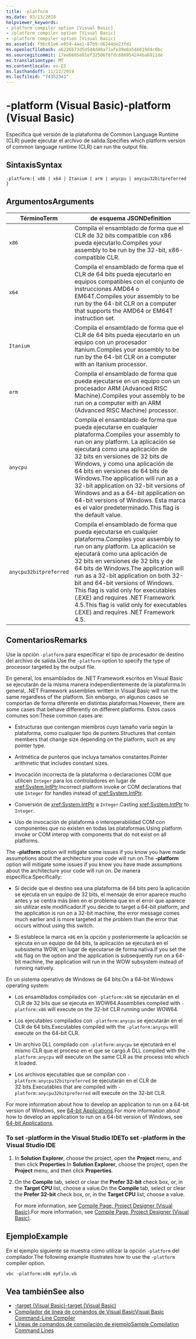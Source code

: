 ```yaml
---
title: -platform
ms.date: 03/13/2018
helpviewer_keywords:
- platform compiler option [Visual Basic]
- /platform compiler option [Visual Basic]
- -platform compiler option [Visual Basic]
ms.assetid: f9bc61e6-e854-4ae1-87b9-d6244de23fd1
ms.openlocfilehash: a6226b73d5d5d4d48a71afe39e8a546019d4c0bc
ms.sourcegitcommit: 17ee6605e01ef32506f8fdc686954244ba6911de
ms.translationtype: MT
ms.contentlocale: es-ES
ms.lasthandoff: 11/22/2019
ms.locfileid: "74352341"
---
```

# <a name="-platform-visual-basic"></a><span data-ttu-id="f606a-102">-platform (Visual Basic)</span><span class="sxs-lookup"><span data-stu-id="f606a-102">-platform (Visual Basic)</span></span>
<span data-ttu-id="f606a-103">Especifica qué versión de la plataforma de Common Language Runtime (CLR) puede ejecutar el archivo de salida.</span><span class="sxs-lookup"><span data-stu-id="f606a-103">Specifies which platform version of common language runtime (CLR) can run the output file.</span></span>  
  
## <a name="syntax"></a><span data-ttu-id="f606a-104">Sintaxis</span><span class="sxs-lookup"><span data-stu-id="f606a-104">Syntax</span></span>  
  
```console  
-platform:{ x86 | x64 | Itanium | arm | anycpu | anycpu32bitpreferred }  
```  
  
## <a name="arguments"></a><span data-ttu-id="f606a-105">Argumentos</span><span class="sxs-lookup"><span data-stu-id="f606a-105">Arguments</span></span>  
  
|<span data-ttu-id="f606a-106">Término</span><span class="sxs-lookup"><span data-stu-id="f606a-106">Term</span></span>|<span data-ttu-id="f606a-107">de esquema JSON</span><span class="sxs-lookup"><span data-stu-id="f606a-107">Definition</span></span>|  
|---|---|  
|`x86`|<span data-ttu-id="f606a-108">Compila el ensamblado de forma que el CLR de 32 bits compatible con x86 pueda ejecutarlo.</span><span class="sxs-lookup"><span data-stu-id="f606a-108">Compiles your assembly to be run by the 32-bit, x86-compatible CLR.</span></span>|  
|`x64`|<span data-ttu-id="f606a-109">Compila el ensamblado de forma que el CLR de 64 bits pueda ejecutarlo en equipos compatibles con el conjunto de instrucciones AMD64 o EM64T.</span><span class="sxs-lookup"><span data-stu-id="f606a-109">Compiles your assembly to be run by the 64-bit CLR on a computer that supports the AMD64 or EM64T instruction set.</span></span>|  
|`Itanium`|<span data-ttu-id="f606a-110">Compila el ensamblado de forma que el CLR de 64 bits pueda ejecutarlo en un equipo con un procesador Itanium.</span><span class="sxs-lookup"><span data-stu-id="f606a-110">Compiles your assembly to be run by the 64-bit CLR on a computer with an Itanium processor.</span></span>|  
|`arm`|<span data-ttu-id="f606a-111">Compila el ensamblado de forma que pueda ejecutarse en un equipo con un procesador ARM (Advanced RISC Machine).</span><span class="sxs-lookup"><span data-stu-id="f606a-111">Compiles your assembly to be run on a computer with an ARM (Advanced RISC Machine) processor.</span></span>|  
|`anycpu`|<span data-ttu-id="f606a-112">Compila el ensamblado de forma que pueda ejecutarse en cualquier plataforma.</span><span class="sxs-lookup"><span data-stu-id="f606a-112">Compiles your assembly to run on any platform.</span></span> <span data-ttu-id="f606a-113">La aplicación se ejecutará como una aplicación de 32 bits en versiones de 32 bits de Windows, y como una aplicación de 64 bits en versiones de 64 bits de Windows.</span><span class="sxs-lookup"><span data-stu-id="f606a-113">The application will run as a 32-bit application on 32-bit versions of Windows and as a 64-bit application on 64-bit versions of Windows.</span></span> <span data-ttu-id="f606a-114">Esta marca es el valor predeterminado.</span><span class="sxs-lookup"><span data-stu-id="f606a-114">This flag is the default value.</span></span>|  
|`anycpu32bitpreferred`|<span data-ttu-id="f606a-115">Compila el ensamblado de forma que pueda ejecutarse en cualquier plataforma.</span><span class="sxs-lookup"><span data-stu-id="f606a-115">Compiles your assembly to run on any platform.</span></span> <span data-ttu-id="f606a-116">La aplicación se ejecutará como una aplicación de 32 bits en versiones de 32 bits y de 64 bits de Windows.</span><span class="sxs-lookup"><span data-stu-id="f606a-116">The application will run as a 32-bit application on both 32-bit and 64-bit versions of Windows.</span></span> <span data-ttu-id="f606a-117">This flag is valid only for executables (.EXE) and requires .NET Framework 4.5.</span><span class="sxs-lookup"><span data-stu-id="f606a-117">This flag is valid only for executables (.EXE) and requires .NET Framework 4.5.</span></span>|  
  
## <a name="remarks"></a><span data-ttu-id="f606a-118">Comentarios</span><span class="sxs-lookup"><span data-stu-id="f606a-118">Remarks</span></span>  
 <span data-ttu-id="f606a-119">Use la opción `-platform` para especificar el tipo de procesador de destino del archivo de salida.</span><span class="sxs-lookup"><span data-stu-id="f606a-119">Use the `-platform` option to specify the type of processor targeted by the output file.</span></span>  
  
 <span data-ttu-id="f606a-120">En general, los ensamblados de .NET Framework escritos en Visual Basic se ejecutarán de la misma manera independientemente de la plataforma.</span><span class="sxs-lookup"><span data-stu-id="f606a-120">In general, .NET Framework assemblies written in Visual Basic will run the same regardless of the platform.</span></span> <span data-ttu-id="f606a-121">Sin embargo, en algunos casos se comportan de forma diferente en distintas plataformas.</span><span class="sxs-lookup"><span data-stu-id="f606a-121">However, there are some cases that behave differently on different platforms.</span></span> <span data-ttu-id="f606a-122">Estos casos comunes son:</span><span class="sxs-lookup"><span data-stu-id="f606a-122">These common cases are:</span></span>  
  
- <span data-ttu-id="f606a-123">Estructuras que contengan miembros cuyo tamaño varía según la plataforma, como cualquier tipo de puntero.</span><span class="sxs-lookup"><span data-stu-id="f606a-123">Structures that contain members that change size depending on the platform, such as any pointer type.</span></span>  
  
- <span data-ttu-id="f606a-124">Aritmética de punteros que incluya tamaños constantes.</span><span class="sxs-lookup"><span data-stu-id="f606a-124">Pointer arithmetic that includes constant sizes.</span></span>  
  
- <span data-ttu-id="f606a-125">Invocación incorrecta de la plataforma o declaraciones COM que utilicen `Integer` para los controladores en lugar de <xref:System.IntPtr>.</span><span class="sxs-lookup"><span data-stu-id="f606a-125">Incorrect platform invoke or COM declarations that use `Integer` for handles instead of <xref:System.IntPtr>.</span></span>  
  
- <span data-ttu-id="f606a-126">Conversión de <xref:System.IntPtr> a `Integer`.</span><span class="sxs-lookup"><span data-stu-id="f606a-126">Casting <xref:System.IntPtr> to `Integer`.</span></span>  
  
- <span data-ttu-id="f606a-127">Uso de invocación de plataforma o interoperabilidad COM con componentes que no existen en todas las plataformas.</span><span class="sxs-lookup"><span data-stu-id="f606a-127">Using platform invoke or COM interop with components that do not exist on all platforms.</span></span>  
  
 <span data-ttu-id="f606a-128">The **-platform** option will mitigate some issues if you know you have made assumptions about the architecture your code will run on.</span><span class="sxs-lookup"><span data-stu-id="f606a-128">The **-platform** option will mitigate some issues if you know you have made assumptions about the architecture your code will run on.</span></span> <span data-ttu-id="f606a-129">De manera específica:</span><span class="sxs-lookup"><span data-stu-id="f606a-129">Specifically:</span></span>  
  
- <span data-ttu-id="f606a-130">Si decide que el destino sea una plataforma de 64 bits pero la aplicación se ejecuta en un equipo de 32 bits, el mensaje de error aparece mucho antes y se centra más bien en el problema que en el error que aparece sin utilizar este modificador.</span><span class="sxs-lookup"><span data-stu-id="f606a-130">If you decide to target a 64-bit platform, and the application is run on a 32-bit machine, the error message comes much earlier and is more targeted at the problem than the error that occurs without using this switch.</span></span>  
  
- <span data-ttu-id="f606a-131">Si establece la marca `x86` en la opción y posteriormente la aplicación se ejecuta en un equipo de 64 bits, la aplicación se ejecutará en el subsistema WOW, en lugar de ejecutarse de forma nativa.</span><span class="sxs-lookup"><span data-stu-id="f606a-131">If you set the `x86` flag on the option and the application is subsequently run on a 64-bit machine, the application will run in the WOW subsystem instead of running natively.</span></span>  
  
 <span data-ttu-id="f606a-132">En un sistema operativo de Windows de 64 bits:</span><span class="sxs-lookup"><span data-stu-id="f606a-132">On a 64-bit Windows operating system:</span></span>  
  
- <span data-ttu-id="f606a-133">Los ensamblados compilados con `-platform:x86` se ejecutarán en el CLR de 32 bits que se ejecuta en WOW64.</span><span class="sxs-lookup"><span data-stu-id="f606a-133">Assemblies compiled with `-platform:x86` will execute on the 32-bit CLR running under WOW64.</span></span>  
  
- <span data-ttu-id="f606a-134">Los ejecutables compilados con `-platform:anycpu` se ejecutarán en el CLR de 64 bits.</span><span class="sxs-lookup"><span data-stu-id="f606a-134">Executables compiled with the `-platform:anycpu` will execute on the 64-bit CLR.</span></span>  
  
- <span data-ttu-id="f606a-135">Un archivo DLL compilado con `-platform:anycpu` se ejecutará en el mismo CLR que el proceso en el que se cargó.</span><span class="sxs-lookup"><span data-stu-id="f606a-135">A DLL compiled with the `-platform:anycpu` will execute on the same CLR as the process into which it loaded.</span></span>  
  
- <span data-ttu-id="f606a-136">Los archivos ejecutables que se compilan con `-platform:anycpu32bitpreferred` se ejecutarán en el CLR de 32 bits.</span><span class="sxs-lookup"><span data-stu-id="f606a-136">Executables that are compiled with `-platform:anycpu32bitpreferred` will execute on the 32-bit CLR.</span></span>  
  
 <span data-ttu-id="f606a-137">For more information about how to develop an application to run on a 64-bit version of Windows, see [64-bit Applications](../../../framework/64-bit-apps.md).</span><span class="sxs-lookup"><span data-stu-id="f606a-137">For more information about how to develop an application to run on a 64-bit version of Windows, see [64-bit Applications](../../../framework/64-bit-apps.md).</span></span>  
  
### <a name="to-set--platform-in-the-visual-studio-ide"></a><span data-ttu-id="f606a-138">To set -platform in the Visual Studio IDE</span><span class="sxs-lookup"><span data-stu-id="f606a-138">To set -platform in the Visual Studio IDE</span></span>  
  
1. <span data-ttu-id="f606a-139">In **Solution Explorer**, choose the project, open the **Project** menu, and then click **Properties**.</span><span class="sxs-lookup"><span data-stu-id="f606a-139">In **Solution Explorer**, choose the project, open the **Project** menu, and then click **Properties**.</span></span>  
  
2. <span data-ttu-id="f606a-140">On the **Compile** tab, select or clear the **Prefer 32-bit** check box, or, in the **Target CPU** list, choose a value.</span><span class="sxs-lookup"><span data-stu-id="f606a-140">On the **Compile** tab, select or clear the **Prefer 32-bit** check box, or, in the **Target CPU** list, choose a value.</span></span>  
  
     <span data-ttu-id="f606a-141">For more information, see [Compile Page, Project Designer (Visual Basic)](/visualstudio/ide/reference/compile-page-project-designer-visual-basic).</span><span class="sxs-lookup"><span data-stu-id="f606a-141">For more information, see [Compile Page, Project Designer (Visual Basic)](/visualstudio/ide/reference/compile-page-project-designer-visual-basic).</span></span>  
  
## <a name="example"></a><span data-ttu-id="f606a-142">Ejemplo</span><span class="sxs-lookup"><span data-stu-id="f606a-142">Example</span></span>  
 <span data-ttu-id="f606a-143">En el ejemplo siguiente se muestra cómo utilizar la opción `-platform` del compilador.</span><span class="sxs-lookup"><span data-stu-id="f606a-143">The following example illustrates how to use the `-platform` compiler option.</span></span>  
  
```console
vbc -platform:x86 myFile.vb  
```  
  
## <a name="see-also"></a><span data-ttu-id="f606a-144">Vea también</span><span class="sxs-lookup"><span data-stu-id="f606a-144">See also</span></span>

- [<span data-ttu-id="f606a-145">-target (Visual Basic)</span><span class="sxs-lookup"><span data-stu-id="f606a-145">-target (Visual Basic)</span></span>](target.md)
- [<span data-ttu-id="f606a-146">Compilador de línea de comandos de Visual Basic</span><span class="sxs-lookup"><span data-stu-id="f606a-146">Visual Basic Command-Line Compiler</span></span>](index.md)
- [<span data-ttu-id="f606a-147">Líneas de comandos de compilación de ejemplo</span><span class="sxs-lookup"><span data-stu-id="f606a-147">Sample Compilation Command Lines</span></span>](sample-compilation-command-lines.md)

